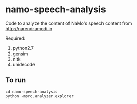 # namo-speech-analysis
Code to analyze the content of NaMo's speech content from http://narendramodi.in

Required:
1. python2.7
2. gensim
3. nltk
4. unidecode

## To run
    cd namo-speech-analysis
    python -msrc.analyzer.explorer
